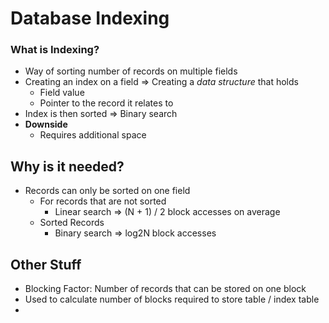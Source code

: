 # Database Indexing

### What is Indexing?
- Way of sorting number of records on multiple fields
- Creating an index on a field => Creating a *data structure* that holds 
	- Field value 
	- Pointer to the record it relates to
- Index is then sorted => Binary search
- **Downside**
	- Requires additional space

## Why is it needed?
- Records can only be sorted on one field
	- For records that are not sorted
		- Linear search => (N + 1) / 2 block accesses on average
	- Sorted Records
		- Binary search => log2N block accesses


## Other Stuff
- Blocking Factor: Number of records that can be stored on one block
- Used to calculate number of blocks required to store table / index table
- 
